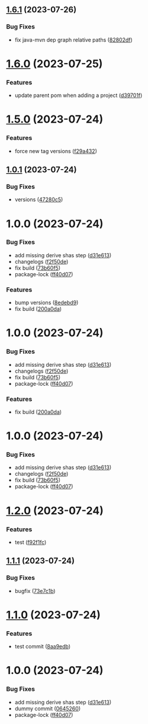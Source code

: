 ## [1.6.1](https://github.com/dubemarcantoine/nx-dev-tools/compare/core/v1.6.0...core/v1.6.1) (2023-07-26)


### Bug Fixes

* fix java-mvn dep graph relative paths ([82802df](https://github.com/dubemarcantoine/nx-dev-tools/commit/82802dfea9ec4c2e910c42a1dcabdf4ebf111c7f))

# [1.6.0](https://github.com/dubemarcantoine/nx-dev-tools/compare/core/v1.5.0...core/v1.6.0) (2023-07-25)


### Features

* update parent pom when adding a project ([d39701f](https://github.com/dubemarcantoine/nx-dev-tools/commit/d39701f3a1252c64f0b78c10da2023a179fe1592))

# [1.5.0](https://github.com/dubemarcantoine/nx-dev-tools/compare/core/v1.4.0...core/v1.5.0) (2023-07-24)


### Features

* force new tag versions ([f29a432](https://github.com/dubemarcantoine/nx-dev-tools/commit/f29a432d6194ad85dfebe8f6ac809069b990026f))

## [1.0.1](https://github.com/dubemarcantoine/nx-dev-tools/compare/core/v1.0.0...core/v1.0.1) (2023-07-24)


### Bug Fixes

* versions ([47280c5](https://github.com/dubemarcantoine/nx-dev-tools/commit/47280c5ba5db223a51dd8148ea48ed45258126a4))

# 1.0.0 (2023-07-24)


### Bug Fixes

* add missing derive shas step ([d31e613](https://github.com/dubemarcantoine/nx-dev-tools/commit/d31e6132f45105d6d2aee4d3d372bf4a2095d791))
* changelogs ([f2f50de](https://github.com/dubemarcantoine/nx-dev-tools/commit/f2f50decc084f635f4b4b26c89895d8bff89e02c))
* fix build ([73b60f5](https://github.com/dubemarcantoine/nx-dev-tools/commit/73b60f5f5328dc8115ea456d500e462fabcd6eba))
* package-lock ([ff40d07](https://github.com/dubemarcantoine/nx-dev-tools/commit/ff40d07ce36ebe523662b9ff4775d36a275ddde0))


### Features

* bump versions ([8edebd9](https://github.com/dubemarcantoine/nx-dev-tools/commit/8edebd9b44e6fd8926a358d440fad483c63ba8d3))
* fix build ([200a0da](https://github.com/dubemarcantoine/nx-dev-tools/commit/200a0da2340671ea9d1a23f9d1e4f6e4ef11d660))

# 1.0.0 (2023-07-24)


### Bug Fixes

* add missing derive shas step ([d31e613](https://github.com/dubemarcantoine/nx-dev-tools/commit/d31e6132f45105d6d2aee4d3d372bf4a2095d791))
* changelogs ([f2f50de](https://github.com/dubemarcantoine/nx-dev-tools/commit/f2f50decc084f635f4b4b26c89895d8bff89e02c))
* fix build ([73b60f5](https://github.com/dubemarcantoine/nx-dev-tools/commit/73b60f5f5328dc8115ea456d500e462fabcd6eba))
* package-lock ([ff40d07](https://github.com/dubemarcantoine/nx-dev-tools/commit/ff40d07ce36ebe523662b9ff4775d36a275ddde0))


### Features

* fix build ([200a0da](https://github.com/dubemarcantoine/nx-dev-tools/commit/200a0da2340671ea9d1a23f9d1e4f6e4ef11d660))

# 1.0.0 (2023-07-24)


### Bug Fixes

* add missing derive shas step ([d31e613](https://github.com/dubemarcantoine/nx-dev-tools/commit/d31e6132f45105d6d2aee4d3d372bf4a2095d791))
* changelogs ([f2f50de](https://github.com/dubemarcantoine/nx-dev-tools/commit/f2f50decc084f635f4b4b26c89895d8bff89e02c))
* fix build ([73b60f5](https://github.com/dubemarcantoine/nx-dev-tools/commit/73b60f5f5328dc8115ea456d500e462fabcd6eba))
* package-lock ([ff40d07](https://github.com/dubemarcantoine/nx-dev-tools/commit/ff40d07ce36ebe523662b9ff4775d36a275ddde0))

# [1.2.0](https://github.com/dubemarcantoine/nx-dev-tools/compare/java-mvn/v1.1.1...java-mvn/v1.2.0) (2023-07-24)


### Features

* test ([f92f1fc](https://github.com/dubemarcantoine/nx-dev-tools/commit/f92f1fc533364a6860d1ef58fac7a7799507ac0f))

## [1.1.1](https://github.com/dubemarcantoine/nx-dev-tools/compare/java-mvn/v1.1.0...java-mvn/v1.1.1) (2023-07-24)


### Bug Fixes

* bugfix ([73e7c1b](https://github.com/dubemarcantoine/nx-dev-tools/commit/73e7c1b885c47b739042f754b6499669cad8bc54))

# [1.1.0](https://github.com/dubemarcantoine/nx-dev-tools/compare/java-mvn/v1.0.0...java-mvn/v1.1.0) (2023-07-24)


### Features

* test commit ([8aa9edb](https://github.com/dubemarcantoine/nx-dev-tools/commit/8aa9edbf8e7f701fa2f53d6b830ee7b3195a7713))

# 1.0.0 (2023-07-24)


### Bug Fixes

* add missing derive shas step ([d31e613](https://github.com/dubemarcantoine/nx-dev-tools/commit/d31e6132f45105d6d2aee4d3d372bf4a2095d791))
* dummy commit ([0645260](https://github.com/dubemarcantoine/nx-dev-tools/commit/0645260fbcb0b2902ac930b63ced0ec85a858963))
* package-lock ([ff40d07](https://github.com/dubemarcantoine/nx-dev-tools/commit/ff40d07ce36ebe523662b9ff4775d36a275ddde0))
